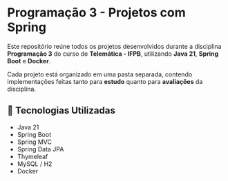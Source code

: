 # Programação 3 - Projetos com Spring

Este repositório reúne todos os projetos desenvolvidos durante a disciplina **Programação 3** do curso de **Telemática - IFPB**, utilizando **Java 21**, **Spring Boot** e **Docker**.

Cada projeto está organizado em uma pasta separada, contendo implementações feitas tanto para **estudo** quanto para **avaliações** da disciplina.

## 🧰 Tecnologias Utilizadas

- Java 21
- Spring Boot
- Spring MVC
- Spring Data JPA
- Thymeleaf
- MySQL / H2
- Docker
